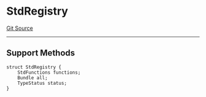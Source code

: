 # StdRegistry
[Git Source](https://github.com/metacontract/mc/blob/c3fc2b414d37afc92bb1cf2e606b4b2bede47403/resources/devkit/api-reference/Flattened.sol)

---------------------
Support Methods
-----------------------


```solidity
struct StdRegistry {
    StdFunctions functions;
    Bundle all;
    TypeStatus status;
}
```

